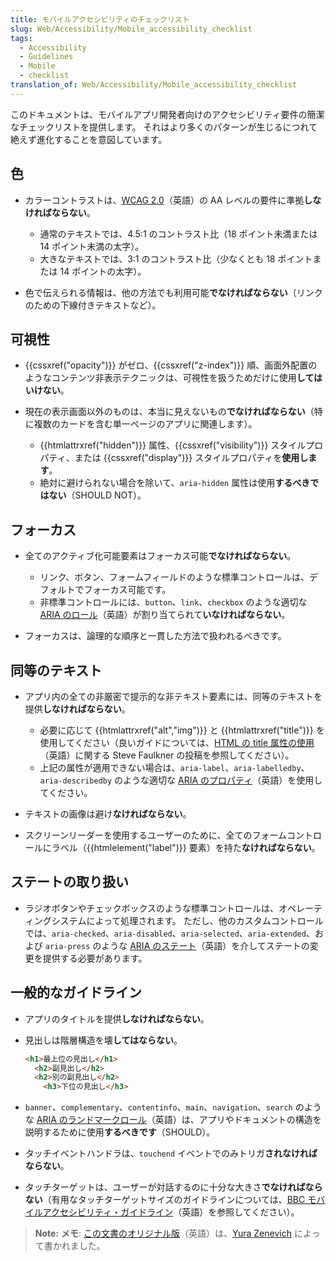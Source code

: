 ```yaml
---
title: モバイルアクセシビリティのチェックリスト
slug: Web/Accessibility/Mobile_accessibility_checklist
tags:
  - Accessibility
  - Guidelines
  - Mobile
  - checklist
translation_of: Web/Accessibility/Mobile_accessibility_checklist
---
```

このドキュメントは、モバイルアプリ開発者向けのアクセシビリティ要件の簡潔なチェックリストを提供します。 それはより多くのパターンが生じるにつれて絶えず進化することを意図しています。

## 色

- カラーコントラストは、[WCAG 2.0](http://www.w3.org/TR/WCAG/)（英語）の AA レベルの要件に準拠**しなければならない**。

  - 通常のテキストでは、4.5:1 のコントラスト比（18 ポイント未満または 14 ポイント未満の太字）。
  - 大きなテキストでは、3:1 のコントラスト比（少なくとも 18 ポイントまたは 14 ポイントの太字）。

- 色で伝えられる情報は、他の方法でも利用可能**でなければならない**（リンクのための下線付きテキストなど）。

## 可視性

- {{cssxref("opacity")}} がゼロ、{{cssxref("z-index")}} 順、画面外配置のようなコンテンツ非表示テクニックは、可視性を扱うためだけに使用**してはいけない**。
- 現在の表示画面以外のものは、本当に見えないもの**でなければならない**（特に複数のカードを含む単一ページのアプリに関連します）。

  - {{htmlattrxref("hidden")}} 属性、{{cssxref("visibility")}} スタイルプロパティ、または {{cssxref("display")}} スタイルプロパティを**使用します**。
  - 絶対に避けられない場合を除いて、`aria-hidden` 属性は使用**するべきではない**（SHOULD NOT）。

## フォーカス

- 全てのアクティブ化可能要素はフォーカス可能**でなければならない**。

  - リンク、ボタン、フォームフィールドのような標準コントロールは、デフォルトでフォーカス可能です。
  - 非標準コントロールには、`button`、`link`、`checkbox` のような適切な [ARIA のロール](https://www.w3.org/TR/wai-aria/#roles)（英語）が割り当てられて**いなければならない**。

- フォーカスは、論理的な順序と一貫した方法で扱われるべきです。

## 同等のテキスト

- アプリ内の全ての非厳密で提示的な非テキスト要素には、同等のテキストを提供**しなければならない**。

  - 必要に応じて {{htmlattrxref("alt","img")}} と {{htmlattrxref("title")}} を使用してください（良いガイドについては、[HTML の title 属性の使用](http://blog.paciellogroup.com/2013/01/using-the-html-title-attribute-updated/)（英語）に関する Steve Faulkner の投稿を参照してください）。
  - 上記の属性が適用できない場合は、`aria-label`、`aria-labelledby`、`aria-describedby` のような適切な [ARIA のプロパティ](https://www.w3.org/TR/wai-aria/#global_states)（英語）を使用してください。

- テキストの画像は避け**なければならない**。
- スクリーンリーダーを使用するユーザーのために、全てのフォームコントロールにラベル（{{htmlelement("label")}} 要素）を持た**なければならない**。

## ステートの取り扱い

- ラジオボタンやチェックボックスのような標準コントロールは、オペレーティングシステムによって処理されます。 ただし、他のカスタムコントロールでは、`aria-checked`、`aria-disabled`、`aria-selected`、`aria-extended`、および `aria-press` のような [ARIA のステート](https://www.w3.org/TR/wai-aria/#attrs_widgets)（英語）を介してステートの変更を提供する必要があります。

## 一般的なガイドライン

- アプリのタイトルを提供**しなければならない**。
- 見出しは階層構造を壊**してはならない**。

  ```html
  <h1>最上位の見出し</h1>
    <h2>副見出し</h2>
    <h2>別の副見出し</h2>
      <h3>下位の見出し</h3>
  ```

- `banner`、`complementary`、`contentinfo`、`main`、`navigation`、`search` のような [ARIA のランドマークロール](https://www.w3.org/TR/wai-aria/#landmark_roles)（英語）は、アプリやドキュメントの構造を説明するために使用**するべきです**（SHOULD）。
- タッチイベントハンドラは、`touchend` イベントでのみトリガ**されなければならない**。
- タッチターゲットは、ユーザーが対話するのに十分な大きさ**でなければならない**（有用なタッチターゲットサイズのガイドラインについては、[BBC モバイルアクセシビリティ・ガイドライン](http://www.bbc.co.uk/guidelines/futuremedia/accessibility/mobile/design/touch-target-size)（英語）を参照してください）。

> **Note:** **メモ**: [この文書のオリジナル版](http://yzen.github.io/firefoxos/2014/04/30/mobile-accessibility-checklist.html)（英語）は、[Yura Zenevich](http://yzen.github.io/) によって書かれました。
